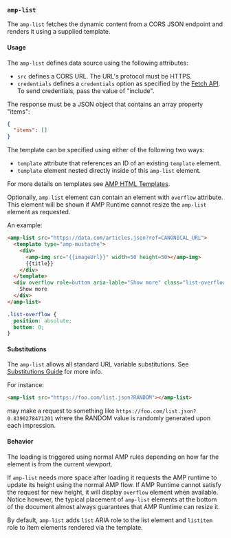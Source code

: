 <!---
Copyright 2015 The AMP HTML Authors. All Rights Reserved.

Licensed under the Apache License, Version 2.0 (the "License");
you may not use this file except in compliance with the License.
You may obtain a copy of the License at

      http://www.apache.org/licenses/LICENSE-2.0

Unless required by applicable law or agreed to in writing, software
distributed under the License is distributed on an "AS-IS" BASIS,
WITHOUT WARRANTIES OR CONDITIONS OF ANY KIND, either express or implied.
See the License for the specific language governing permissions and
limitations under the License.
-->

### <a name="amp-list"></a> `amp-list`

The `amp-list` fetches the dynamic content from a CORS JSON endpoint and renders it
using a supplied template.

#### Usage

The `amp-list` defines data source using the following attributes:

- `src` defines a CORS URL. The URL's protocol must be HTTPS.
- `credentials` defines a `credentials` option as specified by the
[Fetch API](https://fetch.spec.whatwg.org/). To send credentials, pass the
value of "include".

The response must be a JSON object that contains an array property "items":
```json
{
  "items": []
}
```

The template can be specified using either of the following two ways:

- `template` attribute that references an ID of an existing `template` element.
- `template` element nested directly inside of this `amp-list` element.

For more details on templates see [AMP HTML Templates](../../spec/amp-html-templates.md).

Optionally, `amp-list` element can contain an element with `overflow` attribute. This
element will be shown if AMP Runtime cannot resize the `amp-list` element as requested.

An example:
```html
<amp-list src="https://data.com/articles.json?ref=CANONICAL_URL">
  <template type="amp-mustache">
    <div>
      <amp-img src="{{imageUrl}}" width=50 height=50></amp-img>
      {{title}}
    </div>
  </template>
  <div overflow role=button aria-lable="Show more" class="list-overflow">
    Show more
  </div>
</amp-list>
```

```css
.list-overflow {
  position: absolute;
  bottom: 0;
}
```

#### Substitutions

The `amp-list` allows all standard URL variable substitutions.
See [Substitutions Guide](../../spec/amp-var-substitutions.md) for more info.

For instance:
```html
<amp-list src="https://foo.com/list.json?RANDOM"></amp-list>
```
may make a request to something like `https://foo.com/list.json?0.8390278471201` where the RANDOM value is randomly generated upon each impression.

#### Behavior

The loading is triggered using normal AMP rules depending on how far the element is from
the current viewport.

If `amp-list` needs more space after loading it requests the AMP runtime to update its
height using the normal AMP flow. If AMP Runtime cannot satisfy the request for new
height, it will display `overflow` element when available. Notice however, the typical
placement of `amp-list` elements at the bottom of the document almost always guarantees
that AMP Runtime can resize it.

By default, `amp-list` adds `list` ARIA role to the list element and `listitem` role to item
elements rendered via the template.

